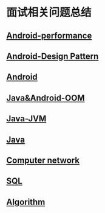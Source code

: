 

面试相关问题总结
===============

[Android-performance](https://github.com/MengZhao2017/mianshi/blob/master/Android%E6%80%A7%E8%83%BD%E4%BC%98%E5%8C%96.md)
--

[Android-Design Pattern]((https://github.com/MengZhao2017/mianshi/blob/master/Java-Design%20Pattern.md))
--

[Android](https://github.com/MengZhao2017/mianshi/blob/master/Android%E9%9D%A2%E8%AF%95.md)
--

[Java&Android-OOM](https://github.com/MengZhao2017/mianshi/blob/master/Java%26Android-OOM%E6%80%BB%E7%BB%93.md)
--

[Java-JVM](https://github.com/MengZhao2017/mianshi/blob/master/Java-jvm.md)
--

[Java](https://github.com/MengZhao2017/mianshi/blob/master/Java%E9%9D%A2%E8%AF%95.md)
--


[Computer network](https://github.com/MengZhao2017/mianshi/blob/master/Net%E8%AE%A1%E7%AE%97%E6%9C%BA%E7%BD%91%E7%BB%9C.md)
--


[SQL](https://github.com/MengZhao2017/mianshi/blob/master/SQL.md)
--

[Algorithm](https://github.com/MengZhao2017/mianshi/blob/master/Algorithm.md)
--
